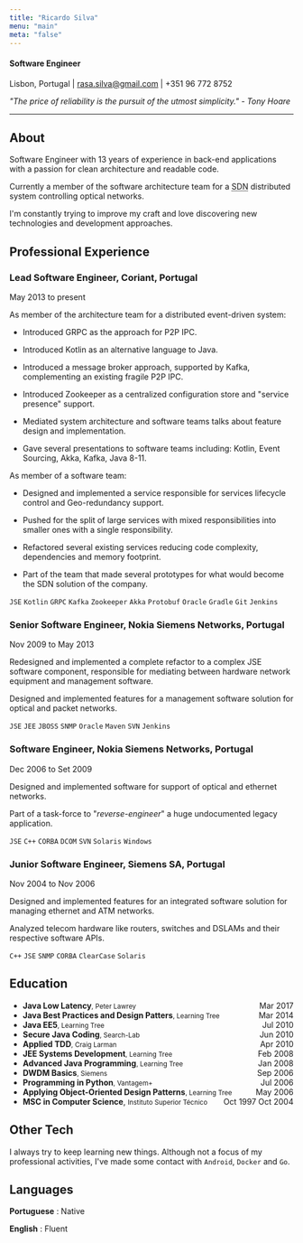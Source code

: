```yaml
---
title: "Ricardo Silva"
menu: "main"
meta: "false"
---
```


#### Software Engineer

<span class="fa fa-map-marker"> Lisbon, Portugal  |</i>
<span class="fa fa-envelope">   rasa.silva@gmail.com  |</i>
<span class="fa fa-mobile-phone">   +351 96 772 8752</i>

_"The price of reliability is the pursuit of the utmost simplicity." - Tony Hoare_

---

## About

Software Engineer with 13 years of experience in back-end applications with a passion for clean architecture and readable code.

Currently a member of the software architecture team for a <acronym title="Software Defined Networking">SDN</acronym> distributed system controlling optical networks.

I'm constantly trying to improve my craft and love discovering new technologies and development approaches. 

## Professional Experience

### Lead Software Engineer, Coriant, Portugal
<time>May 2013 to present</time>

As member of the architecture team for a distributed event-driven system:

- Introduced GRPC as the approach for P2P IPC.

- Introduced Kotlin as an alternative language to Java.

- Introduced a message broker approach, supported by Kafka, complementing an existing fragile P2P IPC.

- Introduced Zookeeper as a centralized configuration store and "service presence" support.

- Mediated system architecture and software teams talks about feature design and implementation. 

- Gave several presentations to software teams including: Kotlin, Event Sourcing, Akka, Kafka, Java 8-11.

As member of a software team:

- Designed and implemented a service responsible for services lifecycle control and Geo-redundancy support.

- Pushed for the split of large services with mixed responsibilities into smaller ones with a single responsibility.

- Refactored several existing services reducing code complexity, dependencies and memory footprint.

- Part of the team that made several prototypes for what would become the SDN solution of the company.

`JSE` `Kotlin` `GRPC` `Kafka` `Zookeeper` `Akka` `Protobuf` `Oracle` `Gradle` `Git` `Jenkins`

### Senior Software Engineer, Nokia Siemens Networks, Portugal
<time>Nov 2009 to May 2013</time>

Redesigned and implemented a complete refactor to a complex JSE software component, responsible for mediating between hardware network equipment and management software.

Designed and implemented features for a management software solution for optical and packet networks.

`JSE` `JEE` `JBOSS` `SNMP` `Oracle` `Maven` `SVN` `Jenkins`

### Software Engineer, Nokia Siemens Networks, Portugal
<time>Dec 2006 to Set 2009</time>
 
Designed and implemented software for support of optical and ethernet networks.

Part of a task-force to "_reverse-engineer_" a huge undocumented legacy application.

`JSE` `C++` `CORBA` `DCOM` `SVN` `Solaris` `Windows`

### Junior Software Engineer, Siemens SA, Portugal
<time>Nov 2004 to Nov 2006</time>

Designed and implemented features for an integrated software solution for managing ethernet and ATM networks.

Analyzed telecom hardware like routers, switches and DSLAMs and their respective software APIs.

`C++` `JSE` `SNMP` `CORBA` `ClearCase` `Solaris`


## Education

- **Java Low Latency**<small>, Peter Lawrey</small>
<time style="float: right">Mar 2017</time>
- **Java Best Practices and Design Patters**<small>, Learning Tree</small>
<time style="float: right">Mar 2014</time>
- **Java EE5**<small>, Learning Tree</small>
<time style="float: right">Jul 2010</time>
- **Secure Java Coding**<small>, Search-Lab</small>
<time style="float: right">Jun 2010</time>
- **Applied TDD**<small>, Craig Larman</small>
<time style="float: right">Apr 2010</time>
- **JEE Systems Development**<small>, Learning Tree</small>
<time style="float: right">Feb 2008</time>
- **Advanced Java Programming**<small>, Learning Tree</small> 
<time style="float: right">Jan 2008</time>
- **DWDM Basics**<small>, Siemens</small>
<time style="float: right">Sep 2006</time> 
- **Programming in Python**<small>, Vantagem+</small>
<time style="float: right">Jul 2006</time> 
- **Applying Object-Oriented Design Patterns**<small>, Learning Tree </small>
<time style="float: right">May 2006 </time>
- **MSC in Computer Science**, <small>Instituto Superior Técnico</small>
<time style="float: right">Oct 1997 <span class="fa fa-arrow-right"></span> Oct 2004</time>

## Other Tech

I always try to keep learning new things. Although not a focus of my professional activities, I've made some contact with `Android`, `Docker` and `Go`.

## Languages

**Portuguese**
: Native

**English**
: Fluent